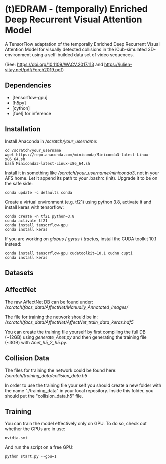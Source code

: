 # (t)EDRAM - (temporally) Enriched Deep Recurrent Visual Attention Model 

A TensorFlow adaptation of the temporally Enriched Deep Recurrent Visual Attention Model for visually detected collisions in the iCub-simulated 3D-environment using a self-builded data set of video sequences.

(See: https://doi.org/10.1109/WACV.2017.113 and https://julien-vitay.net/pdf/Forch2019.pdf)


Dependencies
------------
 * [tensorflow-gpu]
 * [h5py]
 * [cython]
 * [fuel] for inference


Installation
------------

Install Anaconda in */scratch/your_username*:

    cd /scratch/your_username
    wget https://repo.anaconda.com/miniconda/Miniconda3-latest-Linux-x86_64.sh
    bash Miniconda3-latest-Linux-x86_64.sh

Install it in something like */scratch/your_username/miniconda3*, not in your AFS home. Let it append its path to your .bashrc (init). Upgrade it to be on the safe side:

	conda update -c defaults conda

Create a virtual environment (e.g. tf21) using python 3.8, activate it and install keras with tensorflow:

	conda create -n tf21 python=3.8
	conda activate tf21
	conda install tensorflow-gpu
	conda install keras

If you are working on *globus* / *gyrus* / *tractus*, install the CUDA toolkit 10.1 instead:

	conda install tensorflow-gpu cudatoolkit=10.1 cudnn cupti
	conda install keras


Datasets
-------
## AffectNet
The raw AffectNet DB can be found under: */scratch/facs_data/AffectNet/Manually_Annotated_Images/*

The file for training the network should be in: */scratch/facs_data/AffectNet/AffectNet_train_data_keras.hdf5*

You can create the training file yourself by first compiling the full DB (~12GB) using *generate_Anet.py* and then generating the training file (~3GB) with *Anet_h5_2_h5.py*.

## Collision Data
The files for training the network could be found here: */scratch/training_data/collision_data.h5*

In order to use the training file your self you should create a new folder with the name "./training_data" in your local repository.
Inside this folder, you should put the "collision_data.h5" file. 

Training
--------

You can train the model effectively only on GPU. To do so, check out whether the GPUs are in use:

	nvidia-smi

And run the script on a free GPU:

	python start.py --gpu=1

